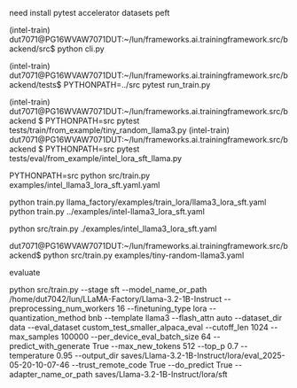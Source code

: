need install pytest
accelerator
datasets
peft


(intel-train) dut7071@PG16WVAW7071DUT:~/lun/frameworks.ai.trainingframework.src/backend/src$ python cli.py 
<audio> AUDIO_PLACEHOLDER
to be develop yet


(intel-train) dut7071@PG16WVAW7071DUT:~/lun/frameworks.ai.trainingframework.src/backend/tests$ PYTHONPATH=../src pytest run_train.py

(intel-train) dut7071@PG16WVAW7071DUT:~/lun/frameworks.ai.trainingframework.src/backend $ PYTHONPATH=src pytest tests/train/from_example/tiny_random_llama3.py
(intel-train) dut7071@PG16WVAW7071DUT:~/lun/frameworks.ai.trainingframework.src/backend $ PYTHONPATH=src pytest tests/eval/from_example/intel_lora_sft_llama.py


PYTHONPATH=src python src/train.py examples/intel_llama3_lora_sft.yaml.yaml 


python train.py llama_factory/examples/train_lora/llama3_lora_sft.yaml
python train.py ../examples/intel-llama3_lora_sft.yaml



python src/train.py ./examples/intel_llama3_lora_sft.yaml


dut7071@PG16WVAW7071DUT:~/lun/frameworks.ai.trainingframework.src/backend$
python src/train.py examples/tiny-random-llama3.yaml 


evaluate

python src/train.py     --stage sft     --model_name_or_path /home/dut7042/lun/LLaMA-Factory/Llama-3.2-1B-Instruct     --preprocessing_num_workers 16     --finetuning_type lora     --quantization_method bnb     --template llama3     --flash_attn auto     --dataset_dir data     --eval_dataset custom_test_smaller_alpaca_eval     --cutoff_len 1024     --max_samples 100000     --per_device_eval_batch_size 64    --predict_with_generate True     --max_new_tokens 512     --top_p 0.7     --temperature 0.95     --output_dir saves/Llama-3.2-1B-Instruct/lora/eval_2025-05-20-10-07-46     --trust_remote_code True     --do_predict True  --adapter_name_or_path saves/Llama-3.2-1B-Instruct/lora/sft 


